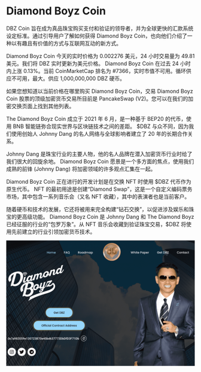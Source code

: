 # Diamond Boyz Coin

DBZ Coin 旨在成为真品珠宝购买支付和验证的领导者，并为全球更快的汇款系统设定标准。通过引导用户了解如何获得 Diamond Boyz Coin，也向他们介绍了一种以有趣且有价值的方式与互联网互动的新方式。

Diamond Boyz Coin 今天的实时价格为 0.002276 美元，24 小时交易量为 49.81 美元。我们将 DBZ 实时更新为美元价格。 Diamond Boyz Coin 在过去 24 小时内上涨 0.13%。当前 CoinMarketCap 排名为 #7366，实时市值不可用。循环供应不可用，最大。供应 1,000,000,000 DBZ 硬币。

如果您想知道以当前价格在哪里购买 Diamond Boyz Coin，交易 Diamond Boyz Coin 股票的顶级加密货币交易所目前是 PancakeSwap (V2)。您可以在我们的加密交换页面上找到其他列表。

The Diamond Boyz Coin 成立于 2021 年 6 月，是一种基于 BEP20 的代币，使用 BNB 智能链弥合现实世界与区块链技术之间的差距。 $DBZ 与众不同，因为我们使用创始人 Johnny Dang 的名人网络与全球影响者建立了 20 年的长期合作关系。

Johnny Dang 是珠宝行业的主要人物，他的名人品牌在潜入加密货币行业时给了我们很大的回旋余地。 Diamond Boyz Coin 愿景是一个多方面的焦点，使用我们成熟的前锋 (Johnny Dang) 将加密领域的许多观点汇集在一起。

Diamond Boyz Coin 正在进行的开发计划是在交换 NFT 时使用 $DBZ 代币作为原生代币。 NFT 的最初用途是创建“Diamond Swap”，这是一个自定义编码票务市场，其中包含一系列音乐会（又名 NFT 收藏），其中的表演者也是当前客户。

随着硬币和技术的发展，它还将被用来完全构建“钻石交换”，以促进涉及娱乐和珠宝的更高级功能。 Diamond Boyz Coin 是 Johnny Dang 和 The Diamond Boyz 已经征服的行业的“包罗万象”。从 NFT 音乐会收藏到验证珠宝交易，$DBZ 将使用先前建立的行业引领加密货币技术。

![diamondboyzcoin-dapp-high-risk-bsc-image1_c5039e3aed07e810882f1cdfa9ca4ed4](diamondboyzcoin-dapp-high-risk-bsc-image1_c5039e3aed07e810882f1cdfa9ca4ed4.png)

